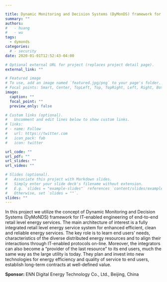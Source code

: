 ```yaml
---

title: Dynamic Monitoring and Decision Systems (DyMonDS) framework for IT-enabled engineering of retail-level energy services (RES)
summary: ""
authors:
#   - huang
#   - wu
tags:
  - dymonds
categories:
  # - security
date: 2020-01-01T12:52:43-04:00

# Optional external URL for project (replaces project detail page).
external_link: ""

# Featured image
# To use, add an image named `featured.jpg/png` to your page's folder.
# Focal points: Smart, Center, TopLeft, Top, TopRight, Left, Right, BottomLeft, Bottom, BottomRight.
image:
  caption: ""
  focal_point: ""
  preview_only: false

# Custom links (optional).
#   Uncomment and edit lines below to show custom links.
# links:
# - name: Follow
#   url: https://twitter.com
#   icon_pack: fab
#   icon: twitter

url_code: ""
url_pdf: ""
url_slides: ""
url_video: ""

# Slides (optional).
#   Associate this project with Markdown slides.
#   Simply enter your slide deck's filename without extension.
#   E.g. `slides = "example-slides"` references `content/slides/example-slides.md`.
#   Otherwise, set `slides = ""`.
slides: ""
---
```


In this project we utilize the concept of Dynamic Monitoring and Decision
Systems (DyMoNDS) framework for IT-enabled engineering of end-to-end retail
level energy services.  The main  architecture of interest is a fully
integrated retail level energy service system for enhanced efficient, clean and
reliable energy services. The key role is to learn end users’ needs,
characteristics of the  diverse distributed energy resources and to align their
interactions through IT-enabled protocols on-line. Moreover, the integrators
can also become  a “provider of the last resource” to its end users, much the
same way as the large utility is today. They plan and invest into new
technologies for energy efficiency and quality of service to end users,
establish long-term contracts at well-defined value.

**Sponsor:** ENN Digital Energy Technology Co., Ltd., Beijing, China
